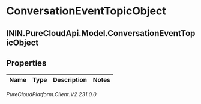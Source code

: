 # ConversationEventTopicObject

## ININ.PureCloudApi.Model.ConversationEventTopicObject

## Properties

|Name | Type | Description | Notes|
|------------ | ------------- | ------------- | -------------|



_PureCloudPlatform.Client.V2 231.0.0_

